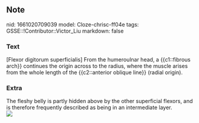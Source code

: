 ## Note
nid: 1661020709039
model: Cloze-chrisc-ff04e
tags: GSSE::!Contributor::Victor_Liu
markdown: false

### Text
[Flexor digitorum superficialis] From the humeroulnar head, a {{c1::fibrous arch}} continues the origin across to the radius, where the muscle arises from the whole length of the {{c2::anterior oblique line}} (radial origin).

### Extra
<div>
  The fleshy belly is partly hidden above by the other superficial
  flexors, and is therefore frequently described as being in an
  intermediate layer.
</div><img src=
"paste-25353fa3a55601f5467e48311aab6a25c2a92b1d.jpg">

